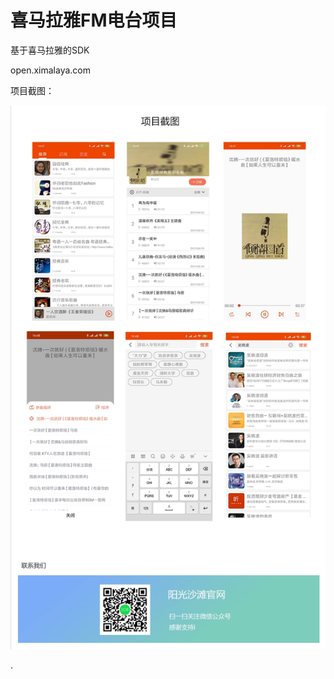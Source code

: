 # 喜马拉雅FM电台项目

基于喜马拉雅的SDK

open.ximalaya.com

项目截图：

![2019-10-05_225218](/pics/2019-10-05_225218.png)

.

